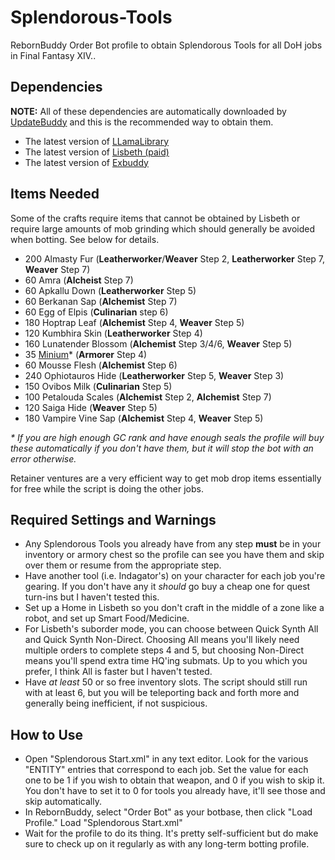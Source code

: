 # Splendorous-Tools

RebornBuddy Order Bot profile to obtain Splendorous Tools for all DoH jobs in Final Fantasy XIV..

## Dependencies

**NOTE:** All of these dependencies are automatically downloaded by [UpdateBuddy](https://rebornbuddy.wiki/users/#installing-updatebuddy-and-other-add-ons) and this is the recommended way to obtain them.

- The latest version of [LLamaLibrary](https://github.com/nt153133/LlamaLibrary)
- The latest version of [Lisbeth (paid)](https://www.siune.io/)
- The latest version of [Exbuddy](https://github.com/Entrax643/ExBuddy)

## Items Needed

Some of the crafts require items that cannot be obtained by Lisbeth or require large amounts of mob grinding which should generally be avoided when botting. See below for details.

- 200 Almasty Fur (**Leatherworker**/**Weaver** Step 2, **Leatherworker** Step 7, **Weaver** Step 7)
- 60 Amra (**Alcheist** Step 7)
- 60 Apkallu Down (**Leatherworker** Step 5)
- 60 Berkanan Sap (**Alchemist** Step 7)
- 60 Egg of Elpis (**Culinarian** step 6)
- 180 Hoptrap Leaf (**Alchemist** Step 4, **Weaver** Step 5)
- 120 Kumbhira Skin (**Leatherworker** Step 4)
- 160 Lunatender Blossom (**Alchemist** Step 3/4/6, **Weaver** Step 5)
- 35 [Minium](https://na.finalfantasyxiv.com/lodestone/playguide/db/item/e75c79574e6/)\* (**Armorer** Step 4)
- 60 Mousse Flesh (**Alchemist** Step 6)
- 240 Ophiotauros Hide (**Leatherworker** Step 5, **Weaver** Step 3)
- 150 Ovibos Milk (**Culinarian** Step 5)
- 100 Petalouda Scales (**Alchemist** Step 2, **Alchemist** Step 7)
- 120 Saiga Hide (**Weaver** Step 5)
- 180 Vampire Vine Sap (**Alchemist** Step 4, **Weaver** Step 5)

_\* If you are high enough GC rank and have enough seals the profile will buy these automatically if you don't have them, but it will stop the bot with an error otherwise._

Retainer ventures are a very efficient way to get mob drop items essentially for free while the script is doing the other jobs.

## Required Settings and Warnings

- Any Splendorous Tools you already have from any step **must** be in your inventory or armory chest so the profile can see you have them and skip over them or resume from the appropriate step.
- Have another tool (i.e. Indagator's) on your character for each job you're gearing. If you don't have any it _should_ go buy a cheap one for quest turn-ins but I haven't tested this.
- Set up a Home in Lisbeth so you don't craft in the middle of a zone like a robot, and set up Smart Food/Medicine.
- For Lisbeth's suborder mode, you can choose between Quick Synth All and Quick Synth Non-Direct. Choosing All means you'll likely need multiple orders to complete steps 4 and 5, but choosing Non-Direct means you'll spend extra time HQ'ing submats. Up to you which you prefer, I think All is faster but I haven't tested.
- Have _at least_ 50 or so free inventory slots. The script should still run with at least 6, but you will be teleporting back and forth more and generally being inefficient, if not suspicious.

## How to Use

- Open "Splendorous Start.xml" in any text editor. Look for the various "ENTITY" entries that correspond to each job. Set the value for each one to be 1 if you wish to obtain that weapon, and 0 if you wish to skip it. You don't have to set it to 0 for tools you already have, it'll see those and skip automatically.
- In RebornBuddy, select "Order Bot" as your botbase, then click "Load Profile." Load "Splendorous Start.xml"
- Wait for the profile to do its thing. It's pretty self-sufficient but do make sure to check up on it regularly as with any long-term botting profile.

